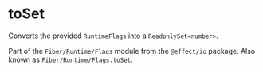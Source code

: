 # toSet

Converts the provided `RuntimeFlags` into a `ReadonlySet<number>`.

Part of the `Fiber/Runtime/Flags` module from the `@effect/io` package. Also known as `Fiber/Runtime/Flags.toSet`.
